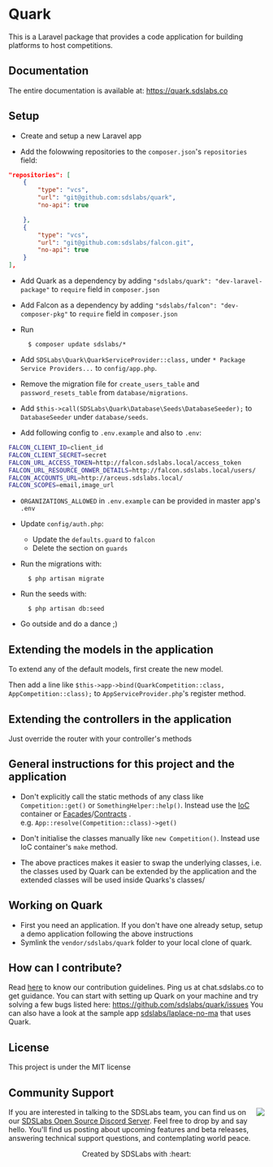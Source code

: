 # Quark

This is a Laravel package that provides a code application for building platforms to host competitions.

## Documentation

The entire documentation is available at: https://quark.sdslabs.co

## Setup

- Create and setup a new Laravel app

- Add the folowwing repositories to the `composer.json`'s `repositories` field:
```JSON
"repositories": [
	{
		"type": "vcs",
		"url": "git@github.com:sdslabs/quark",
		"no-api": true

	},
	{
		"type": "vcs",
		"url": "git@github.com:sdslabs/falcon.git",
		"no-api": true
	}
],
```

- Add Quark as a dependency by adding `"sdslabs/quark": "dev-laravel-package"`
to `require` field in `composer.json`

- Add Falcon as a dependency by adding `"sdslabs/falcon": "dev-composer-pkg"`
to `require` field in `composer.json`

- Run

		$ composer update sdslabs/*

- Add `SDSLabs\Quark\QuarkServiceProvider::class,` under
`* Package Service Providers...` to `config/app.php`.

- Remove the migration file for `create_users_table` and `password_resets_table`
from `database/migrations`.

- Add `$this->call(SDSLabs\Quark\Database\Seeds\DatabaseSeeder);` to
`DatabaseSeeder` under `database/seeds`.

- Add following config to `.env.example` and also to `.env`:
```bash
FALCON_CLIENT_ID=client_id
FALCON_CLIENT_SECRET=secret
FALCON_URL_ACCESS_TOKEN=http://falcon.sdslabs.local/access_token
FALCON_URL_RESOURCE_ONWER_DETAILS=http://falcon.sdslabs.local/users/
FALCON_ACCOUNTS_URL=http://arceus.sdslabs.local/
FALCON_SCOPES=email,image_url
```
- `ORGANIZATIONS_ALLOWED` in `.env.example` can be provided in master app's `.env`

- Update `config/auth.php`:
	- Update the `defaults.guard` to `falcon`
	- Delete the section on `guards`

- Run the migrations with:

		$ php artisan migrate

- Run the seeds with:

		$ php artisan db:seed

- Go outside and do a dance ;)

## Extending the models in the application

To extend any of the default models, first create the new model.

Then add a line like `$this->app->bind(QuarkCompetition::class, AppCompetition::class);`
to `AppServiceProvider.php`'s register method.

## Extending the controllers in the application

Just override the router with your controller's methods

## General instructions for this project and the application

- Don't explicitly call the static methods of any class like
`Competition::get()` or `SomethingHelper::help()`. Instead use the [IoC](https://laravel.com/docs/5.3/container#resolving) container or [Facades](https://laravel.com/docs/5.3/facades)/[Contracts](https://laravel.com/docs/5.3/contracts) .  
e.g. `App::resolve(Competition::class)->get()`

- Don't initialise the classes manually like `new Competition()`. Instead use
IoC container's `make` method.

- The above practices makes it easier to swap the underlying classes, i.e. the
classes used by Quark can be extended by the application and the extended
classes will be used inside Quarks's classes/

## Working on Quark

- First you need an application. If you don't have one already setup, setup a
demo application following the above instructions
- Symlink the `vendor/sdslabs/quark` folder to your local clone of quark.

## How can I contribute?

Read [here](CONTRIBUTING.md) to know our contribution guidelines. Ping us at chat.sdslabs.co to get guidance. You can start with setting up Quark on your machine and try solving a few bugs listed here: https://github.com/sdslabs/quark/issues
You can also have a look at the sample app [sdslabs/laplace-no-ma](https://github.com/sdslabs/laplace-no-ma) that uses Quark.

## License

This project is under the MIT license

## Community Support

<img src="https://avatars1.githubusercontent.com/u/3220138?v=3&s=120" align="right" />
If you are interested in talking to the SDSLabs team, you can find us on our <a href="https://discord.gg/psEZWvY">SDSLabs Open Source Discord Server</a>. Feel free to drop by and say hello. You'll find us posting about upcoming features and beta releases, answering technical support questions, and contemplating world peace.

<p align=center>Created by SDSLabs with :heart:</p>
